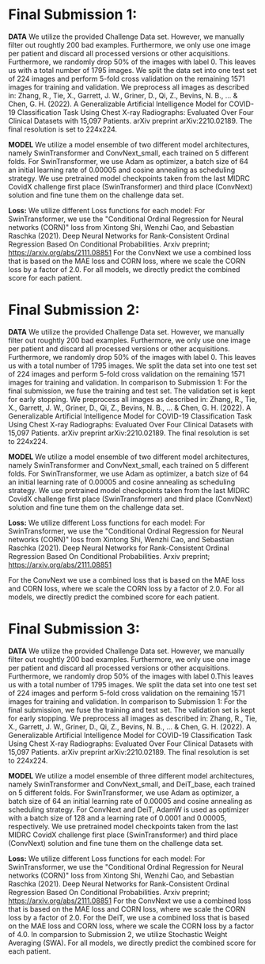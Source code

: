 # Final Submission 1:

**DATA**
We utilize the provided Challenge Data set. However, we manually filter out roughtly 200 bad examples. Furthermore, we only use one image per patient and discard all processed versions or other acquisitions. Furthermore, we randomly drop 50% of the images with label 0. This leaves us with a total number of 1795 images.
We split the data set into one test set of 224 images and perform 5-fold cross validation on the remaining 1571 images for training and validation.
We preprocess all images as described in: 
    Zhang, R., Tie, X., Garrett, J. W., Griner, D., Qi, Z., Bevins, N. B., ... & Chen, G. H. (2022). A Generalizable Artificial Intelligence Model for COVID-19 Classification Task Using Chest X-ray Radiographs: Evaluated Over Four Clinical Datasets with 15,097 Patients. arXiv preprint arXiv:2210.02189.
The final resolution is set to 224x224.

**MODEL**
We utilize a model ensemble of two different model architectures, namely SwinTransformer and ConvNext_small, each trained on 5 different folds. For SwinTransformer, we use Adam as optimizer, a batch size of 64 an initial learning rate of 0.00005 and cosine annealing as scheduling strategy. 
We use pretrained model checkpoints taken from the last MIDRC CovidX challenge first place (SwinTransformer) and third place (ConvNext) solution and fine tune them on the challenge data set. 

**Loss:**
We utilize different Loss functions for each model: For SwinTransformer, we use the "Conditional Ordinal Regression for Neural networks (CORN)" loss from 
    Xintong Shi, Wenzhi Cao, and Sebastian Raschka (2021). Deep Neural Networks for Rank-Consistent Ordinal Regression Based On Conditional Probabilities. Arxiv preprint; https://arxiv.org/abs/2111.08851 
For the ConvNext we use a combined loss that is based on the MAE loss and CORN loss, where we scale the CORN loss by a factor of 2.0. 
For all models, we directly predict the combined score for each patient.


# Final Submission 2:

**DATA**
We utilize the provided Challenge Data set. However, we manually filter out roughtly 200 bad examples. Furthermore, we only use one image per patient and discard all processed versions or other acquisitions. Furthermore, we randomly drop 50% of the images with label 0. This leaves us with a total number of 1795 images.
We split the data set into one test set of 224 images and perform 5-fold cross validation on the remaining 1571 images for training and validation.
In comparison to Submission 1: For the final submission, we fuse the training and test set. The validation set is kept for early stopping. 
We preprocess all images as described in: 
    Zhang, R., Tie, X., Garrett, J. W., Griner, D., Qi, Z., Bevins, N. B., ... & Chen, G. H. (2022). A Generalizable Artificial Intelligence Model for COVID-19 Classification Task Using Chest X-ray Radiographs: Evaluated Over Four Clinical Datasets with 15,097 Patients. arXiv preprint arXiv:2210.02189.
The final resolution is set to 224x224.

**MODEL**
We utilize a model ensemble of two different model architectures, namely SwinTransformer and ConvNext_small, each trained on 5 different folds. For SwinTransformer, we use Adam as optimizer, a batch size of 64 an initial learning rate of 0.00005 and cosine annealing as scheduling strategy. 
We use pretrained model checkpoints taken from the last MIDRC CovidX challenge first place (SwinTransformer) and third place (ConvNext) solution and fine tune them on the challenge data set. 

**Loss:**
We utilize different Loss functions for each model: For SwinTransformer, we use the "Conditional Ordinal Regression for Neural networks (CORN)" loss from 
    Xintong Shi, Wenzhi Cao, and Sebastian Raschka (2021). Deep Neural Networks for Rank-Consistent Ordinal Regression Based On Conditional Probabilities. Arxiv preprint; https://arxiv.org/abs/2111.08851 

For the ConvNext we use a combined loss that is based on the MAE loss and CORN loss, where we scale the CORN loss by a factor of 2.0. 
For all models, we directly predict the combined score for each patient.


# Final Submission 3:

**DATA**
We utilize the provided Challenge Data set. However, we manually filter out roughtly 200 bad examples. Furthermore, we only use one image per patient and discard all processed versions or other acquisitions. Furthermore, we randomly drop 50% of the images with label 0.This leaves us with a total number of 1795 images.
We split the data set into one test set of 224 images and perform 5-fold cross validation on the remaining 1571 images for training and validation.
In comparison to Submission 1: For the final submission, we fuse the training and test set. The validation set is kept for early stopping. 
We preprocess all images as described in: 
    Zhang, R., Tie, X., Garrett, J. W., Griner, D., Qi, Z., Bevins, N. B., ... & Chen, G. H. (2022). A Generalizable Artificial Intelligence Model for COVID-19 Classification Task Using Chest X-ray Radiographs: Evaluated Over Four Clinical Datasets with 15,097 Patients. arXiv preprint arXiv:2210.02189.
The final resolution is set to 224x224.

**MODEL**
We utilize a model ensemble of three different model architectures, namely SwinTransformer and ConvNext_small, and DeiT_base, each trained on 5 different folds. For SwinTransformer, we use Adam as optimizer, a batch size of 64 an initial learning rate of 0.00005 and cosine annealing as scheduling strategy. For ConvNext and DeiT, AdamW is used as optimizer with a batch size of 128 and a learning rate of 0.0001 and 0.00005, respectively. 
We use pretrained model checkpoints taken from the last MIDRC CovidX challenge first place (SwinTransformer) and third place (ConvNext) solution and fine tune them on the challenge data set. 

**Loss:**
We utilize different Loss functions for each model: For SwinTransformer, we use the "Conditional Ordinal Regression for Neural networks (CORN)" loss from 
    Xintong Shi, Wenzhi Cao, and Sebastian Raschka (2021). Deep Neural Networks for Rank-Consistent Ordinal Regression Based On Conditional Probabilities. Arxiv preprint; https://arxiv.org/abs/2111.08851 
For the ConvNext we use a combined loss that is based on the MAE loss and CORN loss, where we scale the CORN loss by a factor of 2.0. 
For the DeiT, we use a combined loss that is based on the MAE loss and CORN loss, where we scale the CORN loss by a factor of 4.0.
In comparsion to Submission 2, we utilize Stochastic Weight Averaging (SWA). 
For all models, we directly predict the combined score for each patient.
